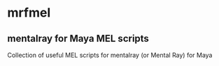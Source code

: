 # mrfmel

## mentalray for Maya MEL scripts

Collection of useful MEL scripts for mentalray (or Mental Ray) for Maya
